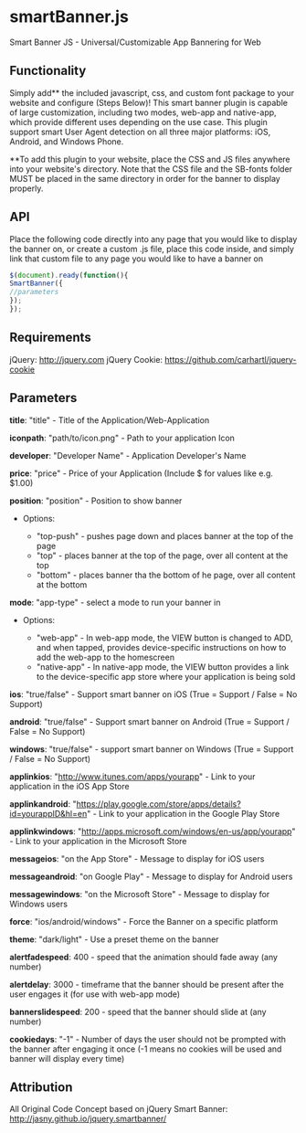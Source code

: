 smartBanner.js
==============

Smart Banner JS - Universal/Customizable App Bannering for Web

Functionality
-------------

Simply add** the included javascript, css, and custom font package to your website and configure (Steps Below)! This smart banner plugin is capable of large customization, including two modes, web-app and native-app, which provide different uses depending on the use case. This plugin support smart User Agent detection on all three major platforms: iOS, Android, and Windows Phone.

**To add this plugin to your website, place the CSS and JS files anywhere into your website's directory. Note that the CSS file and the SB-fonts folder MUST be placed in the same directory in order for the banner to display properly.

API
---

Place the following code directly into any page that you would like to display the banner on, or create a custom .js file, place this code inside, and simply link that custom file to any page you would like to have a banner on

```javascript
$(document).ready(function(){
SmartBanner({
//parameters
});
});
```

Requirements
------------
jQuery: http://jquery.com
jQuery Cookie: https://github.com/carhartl/jquery-cookie

Parameters
----------
**title**: "title" - Title of the Application/Web-Application

**iconpath**: "path/to/icon.png" - Path to your application Icon

**developer**: "Developer Name" - Application Developer's Name

**price**: "price" - Price of your Application (Include $ for values like e.g. $1.00)

**position**: "position" - Position to show banner
<ul>
  <LI>Options:</LI>
  <ul>
  <LI>"top-push" - pushes page down and places banner at the top of the page</LI>
  <LI>"top" - places banner at the top of the page, over all content at the top</LI>
  <LI>"bottom" - places banner tha the bottom of he page, over all content at the bottom</LI>
  </ul>
</ul>
	
**mode**: "app-type" - select a mode to run your banner in
<ul>
	<LI>Options:</LI>
	<UL>
	<LI>"web-app" - In web-app mode, the VIEW button is changed to ADD, and when tapped, provides device-specific instructions on how to add the web-app to the homescreen
	</LI>
	<LI>
	"native-app" - In native-app mode, the VIEW button provides a link to the device-specific app store where your           application is being sold
	</LI>
	</UL>
</ul>
	

**ios**: "true/false" - Support smart banner on iOS (True = Support / False = No Support)

**android**: "true/false" - Support smart banner on Android (True = Support / False = No Support)

**windows**: "true/false" - support smart banner on Windows (True = Support / False = No Support)

**applinkios**: "http://www.itunes.com/apps/yourapp" - Link to your application in the iOS App Store

**applinkandroid**: "https://play.google.com/store/apps/details?id=yourappID&hl=en" - Link to your application in the Google Play Store

**applinkwindows**: "http://apps.microsoft.com/windows/en-us/app/yourapp" - Link to your application in the Microsoft Store

**messageios**: "on the App Store" - Message to display for iOS users

**messageandroid**: "on Google Play" - Message to display for Android users

**messagewindows**: "on the Microsoft Store" - Message to display for Windows users

**force**: "ios/android/windows" - Force the Banner on a specific platform 

**theme**: "dark/light" - Use a preset theme on the banner

**alertfadespeed**: 400 - speed that the animation should fade away (any number)

**alertdelay**: 3000 - timeframe that the banner should be present after the user engages it (for use with web-app mode)

**bannerslidespeed**: 200 - speed that the banner should slide at (any number)

**cookiedays**: "-1" - Number of days the user should not be prompted with the banner after engaging it once (-1 means no cookies will be used and banner will display every time)

Attribution
-----------
All Original Code
Concept based on jQuery Smart Banner: http://jasny.github.io/jquery.smartbanner/
